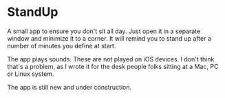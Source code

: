 # StandUp
A small app to ensure you don't sit all day.
Just open it in a separate window and minimize it to a corner. It will remind you to stand up after a number of minutes you define at start.

The app plays sounds. These are not played on iOS devices. I don't think that's a problem, as I wrote it for the desk people folks sitting at a Mac, PC or Linux system.

The app is still new and under construction. 
